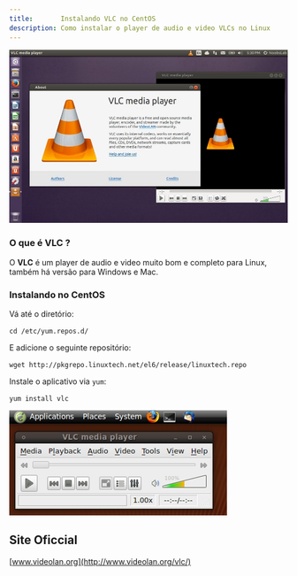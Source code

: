 ```yaml
---
title:       Instalando VLC no CentOS
description: Como instalar o player de audio e video VLCs no Linux
---
```


![](vlc-ubuntu.jpg)



### O que é VLC ?

O __VLC__ é um player de audio e video muito bom e completo para Linux, também há versão para Windows e Mac.




### Instalando no CentOS

Vá até o diretório:

    cd /etc/yum.repos.d/

E adicione o seguinte repositório:

    wget http://pkgrepo.linuxtech.net/el6/release/linuxtech.repo

Instale o aplicativo via `yum`:

    yum install vlc


![](vlc-linux.png)



Site Oficcial
---

[www.videolan.org](http://www.videolan.org/vlc/)

